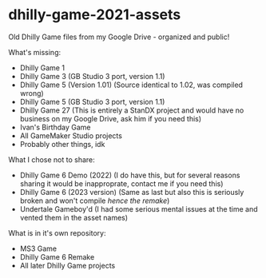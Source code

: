 # dhilly-game-2021-assets
Old Dhilly Game files from my Google Drive - organized and public!

What's missing:
* Dhilly Game 1
* Dhilly Game 3 (GB Studio 3 port, version 1.1)
* Dhilly Game 5 (Version 1.01) (Source identical to 1.02, was compiled wrong)
* Dhilly Game 5 (GB Studio 3 port, version 1.1)
* Dhilly Game 27 (This is entirely a StanDX project and would have no business on my Google Drive, ask him if you need this)
* Ivan's Birthday Game
* All GameMaker Studio projects
* Probably other things, idk

What I chose not to share:
* Dhilly Game 6 Demo (2022) (I do have this, but for several reasons sharing it would be inapproprate, contact me if you need this)
* Dhilly Game 6 (2023 version) (Same as last but also this is seriously broken and won't compile *hence the remake*)
* Undertale Gameboy'd (I had some serious mental issues at the time and vented them in the asset names)

What is in it's own repository:
* MS3 Game
* Dhilly Game 6 Remake
* All later Dhilly Game projects
